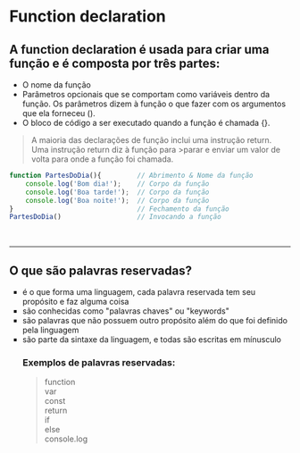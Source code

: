 # Function declaration

## A function declaration é usada para criar uma função e é composta por três partes:
- O nome da função
- Parâmetros opcionais que se comportam como variáveis dentro da função. Os parâmetros dizem à função o que fazer com os argumentos que ela forneceu ().
- O bloco de código a ser executado quando a função é chamada {}.

>A maioria das declarações de função inclui uma instrução return. Uma instrução return diz à função para >parar e enviar um valor de volta para onde a função foi chamada.
```js
function PartesDoDia(){         // Abrimento & Nome da função
    console.log('Bom dia!');    // Corpo da função 
    console.log('Boa tarde!');  // Corpo da função
    console.log('Boa noite!');  // Corpo da função
}                               // Fechamento da função
PartesDoDia()                   // Invocando a função 
```

</br>

_________________________________________________________________

## O que são palavras reservadas?
<ul type=square>
<li>é o que forma uma linguagem, cada palavra reservada tem seu propósito e faz alguma coisa</li>
<li>são conhecidas como "palavras chaves" ou "keywords" </li>
<li>são palavras que não possuem outro propósito além do que foi definido pela linguagem</li>
<li>são parte da sintaxe da linguagem, e todas são escritas em mínusculo </li>

### Exemplos de palavras reservadas: 
> function      </br>
> var           </br>
> const         </br>
> return        </br>
> if            </br>
> else          </br>
> console.log </br>



